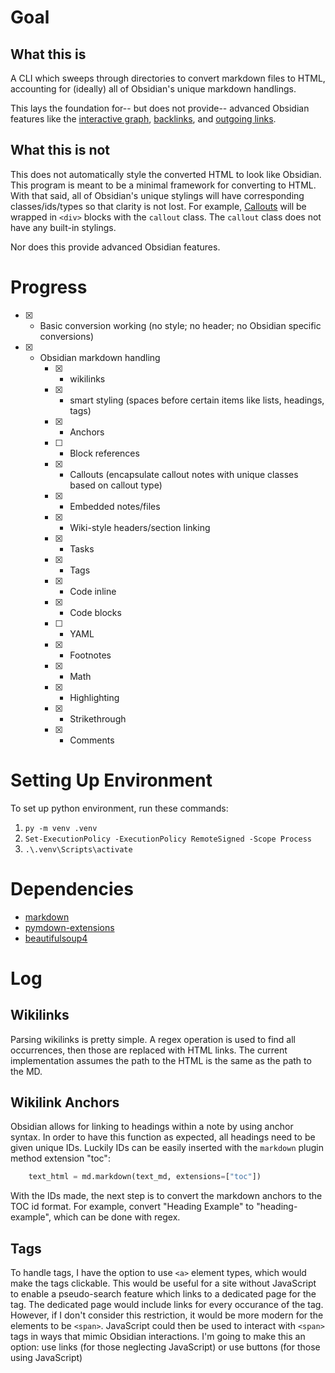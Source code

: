 # Goal
## What this is
A CLI which sweeps through directories to convert markdown files to HTML, accounting for (ideally) all of Obsidian's unique markdown handlings.

This lays the foundation for-- but does not provide-- advanced Obsidian features like the [interactive graph](https://help.obsidian.md/plugins/graph), [backlinks](https://help.obsidian.md/plugins/backlinks), and [outgoing links](https://help.obsidian.md/plugins/outgoing-links).

## What this is not
This does not automatically style the converted HTML to look like Obsidian. This program is meant to be a minimal framework for converting to HTML. With that said, all of Obsidian's unique stylings will have corresponding classes/ids/types so that clarity is not lost. For example, [Callouts](https://help.obsidian.md/callouts) will be wrapped in `<div>` blocks with the `callout` class. The `callout` class does not have any built-in stylings.

Nor does this provide advanced Obsidian features.

# Progress
- [x] - Basic conversion working (no style; no header; no Obsidian specific conversions)
- [x] - Obsidian markdown handling
    - [x] - wikilinks
    - [x] - smart styling (spaces before certain items like lists, headings, tags)
    - [x] - Anchors
    - [ ] - Block references
    - [x] - Callouts (encapsulate callout notes with unique classes based on callout type)
    - [x] - Embedded notes/files
    - [x] - Wiki-style headers/section linking
    - [x] - Tasks
    - [x] - Tags
    - [x] - Code inline
    - [x] - Code blocks
    - [ ] - YAML
    - [x] - Footnotes
    - [x] - Math
    - [x] - Highlighting
    - [x] - Strikethrough
    - [x] - Comments

# Setting Up Environment
To set up python environment, run these commands:
1. `py -m venv .venv`
2. `Set-ExecutionPolicy -ExecutionPolicy RemoteSigned -Scope Process`
3. `.\.venv\Scripts\activate`

# Dependencies
- [markdown](https://pypi.org/project/Markdown/)
- [pymdown-extensions](https://pypi.org/project/pymdown-extensions/)
- [beautifulsoup4](https://pypi.org/project/beautifulsoup4/)

# Log

## Wikilinks
Parsing wikilinks is pretty simple. A regex operation is used to find all occurrences, then those are replaced with HTML links. The current implementation assumes the path to the HTML is the same as the path to the MD.

## Wikilink Anchors
Obsidian allows for linking to headings within a note by using anchor syntax. In order to have this function as expected, all headings need to be given unique IDs. Luckily IDs can be easily inserted with the `markdown` plugin method extension "toc":
~~~python
    text_html = md.markdown(text_md, extensions=["toc"])
~~~
With the IDs made, the next step is to convert the markdown anchors to the TOC id format. For example, convert "Heading Example" to "heading-example", which can be done with regex.

## Tags
To handle tags, I have the option to use `<a>` element types, which would make the tags clickable. This would be useful for a site without JavaScript to enable a pseudo-search feature which links to a dedicated page for the tag. The dedicated page would include links for every occurance of the tag. However, if I don't consider this restriction, it would be more modern for the elements to be `<span>`. JavaScript could then be used to interact with `<span>` tags in ways that mimic Obsidian interactions.
I'm going to make this an option: use links (for those neglecting JavaScript) or use buttons (for those using JavaScript)
